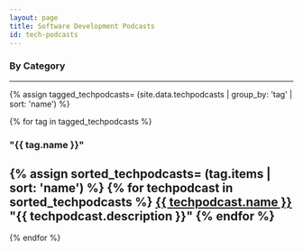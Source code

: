 ```yaml
---
layout: page
title: Software Development Podcasts
id: tech-podcasts
---
```


### By Category

---

{% assign tagged_techpodcasts= (site.data.techpodcasts | group_by: 'tag' | sort: 'name') %}

{% for tag in tagged_techpodcasts %}
### "{{ tag.name }}"
{% assign sorted_techpodcasts= (tag.items | sort: 'name') %}
{% for techpodcast in sorted_techpodcasts %}
<a href="{{ techpodcast.url }}">{{ techpodcast.name }}</a> <span>"{{ techpodcast.description }}"</span>
{% endfor %}
---
{% endfor %}